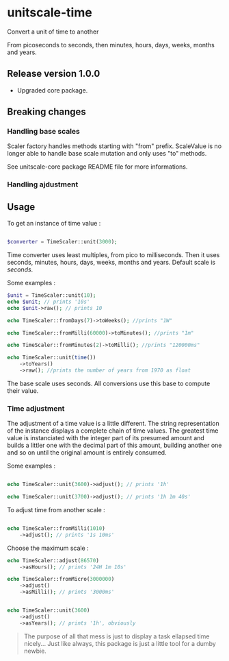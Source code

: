 # unitscale-time
Convert a unit of time to another

From picoseconds to seconds, then minutes, hours, days, weeks, months and years.

## Release version 1.0.0

- Upgraded core package.

## Breaking changes

### Handling base scales

Scaler factory handles methods starting with "from" prefix.
ScaleValue is no longer able to handle base scale mutation and only uses "to" methods.

See unitscale-core package README file for more informations.

### Handling ajdustment


## Usage

To get an instance of time value :

```php

$converter = TimeScaler::unit(3000);

```

Time converter uses least multiples, from pico to milliseconds.
Then it uses seconds, minutes, hours, days, weeks, months and years.
Default scale is *seconds*.

Some examples :

```php
$unit = TimeScaler::unit(10);
echo $unit; // prints '10s'
echo $unit->raw(); // prints 10

echo TimeScaler::fromDays(7)->toWeeks(); //prints "1W"

echo TimeScaler::fromMilli(60000)->toMinutes(); //prints "1m"

echo TimeScaler::fromMinutes(2)->toMilli(); //prints "120000ms"

echo TimeScaler::unit(time())
    ->toYears()
    ->raw(); //prints the number of years from 1970 as float

```

The base scale uses seconds. All conversions use this base to compute their value.

### Time adjustment

The adjustment of a time value is a little different.
The string representation of the instance displays a complete chain of time values.
The greatest time value is instanciated with the integer part of its presumed amount
and builds a littler one with the decimal part of this amount, building another one and so on
until the original amount is entirely consumed.

Some examples :

```php

echo TimeScaler::unit(3600)->adjust(); // prints '1h'

echo TimeScaler::unit(3700)->adjust(); // prints '1h 1m 40s'

```

To adjust time from another scale :

```php

echo TimeScaler::fromMilli(1010)
    ->adjust(); // prints '1s 10ms'
```

Choose the maximum scale :

```php
echo TimeScaler::adjust(86570)
    ->asHours(); // prints '24H 1m 10s'

echo TimeScaler::fromMicro(3000000)
    ->adjust()
    ->asMilli(); // prints '3000ms'


echo TimeScaler::unit(3600)
    ->adjust()
    ->asYears(); // prints '1h', obviously

```

> The purpose of all that mess is just to display a task ellapsed time nicely... Just like always, this package is just a little tool for a dumby newbie.

